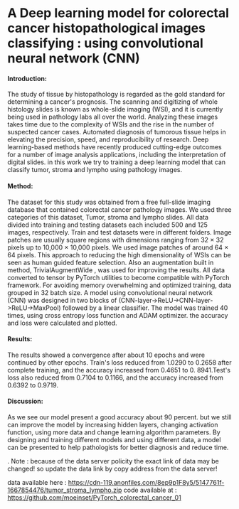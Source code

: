 # A Deep learning model for colorectal cancer histopathological images classifying : using convolutional neural network (CNN) 

#### Introduction: 
The study of tissue by histopathology is regarded as the gold standard for determining a cancer's prognosis. The scanning and digitizing of whole histology slides is known as whole-slide imaging (WSI), and it is currently being used in pathology labs all over the world. Analyzing these images takes time due to the complexity of WSIs and the rise in the number of suspected cancer cases. Automated diagnosis of tumorous tissue helps in elevating the precision, speed, and reproducibility of research. Deep learning-based methods have recently produced cutting-edge outcomes for a number of image analysis applications, including the interpretation of digital slides. in this work we try to training a deep learning model that can classify tumor, stroma and lympho using pathology images.
#### Method: 
The dataset for this study was obtained from a free full-slide imaging database that contained colorectal cancer pathology images. We used three categories of this dataset, Tumor, stroma and lympho slides. All data divided into training and testing datasets each included 500 and 125 images, respectively. Train and test datasets were in different folders. Image patches are usually square regions with dimensions ranging from 32 × 32 pixels up to 10,000 × 10,000 pixels. We used image patches of around 64 × 64 pixels. This approach to reducing the high dimensionality of WSIs can be seen as human guided feature selection. Also an augmentation built in method, TrivialAugmentWide , was used for improving the results. All data converted to tensor by PyTorch utilities to become compatible with PyTorch framework. For avoiding memory overwhelming and optimized training, data grouped in 32 batch size. A model using convolutional neural network (CNN) was designed in two blocks of (CNN-layer->ReLU->CNN-layer->ReLU->MaxPool) followed by a linear classifier. The model was trained 40 times, using cross entropy loss function and ADAM optimizer. the accuracy and loss were calculated and plotted. 
#### Results:
The results showed a convergence after about 10 epochs and were continued by other epochs. Train's loss reduced from 1.0290 to 0.2658 after complete training, and the accuracy increased from 0.4651 to 0. 8941.Test's loss also reduced from 0.7104 to 0.1166, and the accuracy increased from 0.6392 to 0.9719.
#### Discussion:
As we see our model present a good accuracy about 90 percent. but we still can improve the model by increasing hidden layers, changing activation function, using more data and change learning algorithm parameters. By designing and training different models and using different data, a model can be presented to help pathologists for better diagnosis and reduce time.

.
Note : because of the data server policity the exact link of data may be changed!
so update the data link by copy address from the data server!

data available here : https://cdn-119.anonfiles.com/8ep9p1F8y5/5147761f-1667854476/tumor_stroma_lympho.zip
code available at : https://github.com/moeinset/PyTorch_colorectal_cancer_01

